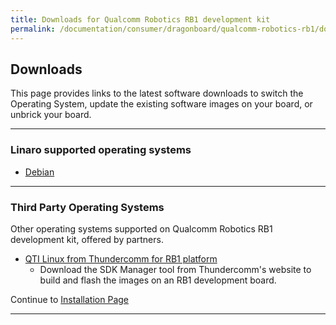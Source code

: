 ```yaml
---
title: Downloads for Qualcomm Robotics RB1 development kit
permalink: /documentation/consumer/dragonboard/qualcomm-robotics-rb1/downloads/
---
```

## Downloads

This page provides links to the latest software downloads to switch the Operating System, update the existing software images on your board, or unbrick your board.

***

### Linaro supported operating systems

- [Debian](debian.md)

***

### Third Party Operating Systems

Other operating systems supported on Qualcomm Robotics RB1 development kit, offered by partners.

- [QTI Linux from Thundercomm for RB1 platform](https://www.thundercomm.com/product/qualcomm-robotics-rb1-platform/#sdk-manager)
    - Download the SDK Manager tool from Thundercomm's website to build and flash the images on an RB1 development board.

Continue to [Installation Page](../installation/)

***
